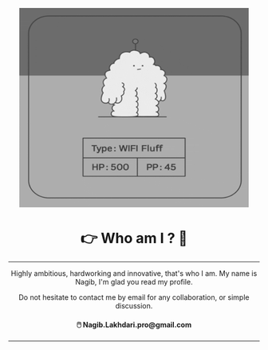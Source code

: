 
<p align="center">
    <kbd>
        <img width="460" height="400" src="./img/hi.gif"/>
    </kbd>
</p>

<h1 align="center">👉 Who am I ? 🤏</h1>

___
<p align="center">
Highly ambitious, hardworking and innovative, that's who I am. My name is Nagib, I'm glad you read my profile.
</p>

<p align="center">
Do not hesitate to contact me by email for any collaboration, or simple 
discussion.
</p>


<h4 align="center">🖱️ Nagib.Lakhdari.pro@gmail.com</h4>

___